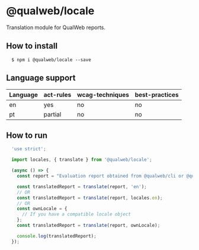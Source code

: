 # @qualweb/locale

Translation module for QualWeb reports.

## How to install

```shell
  $ npm i @qualweb/locale --save
```

## Language support

<table>
  <thead>
    <tr>
      <th>Language</th>
      <th>act-rules</th>
      <th>wcag-techniques</th>
      <th>best-practices</th>
    </tr>
  </thead>
  <tbody>
    <tr>
      <td>en</td>
      <td>yes</td>
      <td>no</td>
      <td>no</td>
    </tr>
    <tr>
      <td>pt</td>
      <td>partial</td>
      <td>no</td>
      <td>no</td>
    </tr>
  </tbody>
</table>

## How to run

```javascript
  'use strict';

  import locales, { translate } from '@qualweb/locale';

  (async () => {
    const report = "Evaluation report obtained from @qualweb/cli or @qualweb/core";

    const translatedReport = translate(report, 'en');
    // OR
    const translatedReport = translate(report, locales.en);
    // OR
    const ownLocale = {
      // If you have a compatible locale object 
    };
    const translatedReport = translate(report, ownLocale);

    console.log(translatedReport);
  });
```